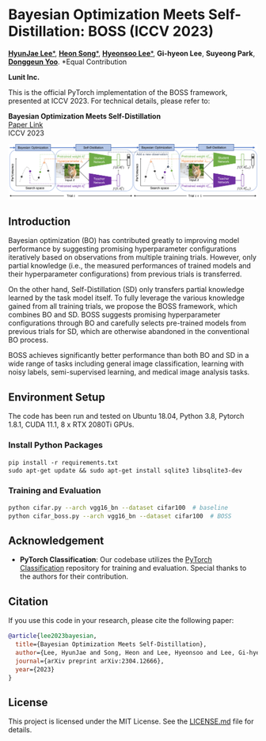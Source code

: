 # Bayesian Optimization Meets Self-Distillation: BOSS (ICCV 2023)

[**HyunJae Lee***](https://scholar.google.com/citations?&user=m2mp1A8AAAAJ), [**Heon Song***](https://scholar.google.com/citations?&user=r_TfBoEAAAAJ), [**Hyeonsoo Lee***](https://scholar.google.com/citations?&user=BV-AwjoAAAAJ), **Gi-hyeon Lee**, **Suyeong Park**, [**Donggeun Yoo**](https://scholar.google.com/citations?user=10f-fEYAAAAJ).
*Equal Contribution

**Lunit Inc.**  

This is the official PyTorch implementation of the BOSS framework, presented at ICCV 2023. For technical details, please refer to:

**Bayesian Optimization Meets Self-Distillation**  
[Paper Link](https://arxiv.org/abs/2304.12666)  
ICCV 2023

![Overview](utils/images/method.png)

## Introduction

Bayesian optimization (BO) has contributed greatly to improving model performance by suggesting promising hyperparameter configurations iteratively based on observations from multiple training trials. However, only partial knowledge (i.e., the measured performances of trained models and their hyperparameter configurations) from previous trials is transferred.

On the other hand, Self-Distillation (SD) only transfers partial knowledge learned by the task model itself. To fully leverage the various knowledge gained from all training trials, we propose the BOSS framework, which combines BO and SD. BOSS suggests promising hyperparameter configurations through BO and carefully selects pre-trained models from previous trials for SD, which are otherwise abandoned in the conventional BO process.

BOSS achieves significantly better performance than both BO and SD in a wide range of tasks including general image classification, learning with noisy labels, semi-supervised learning, and medical image analysis tasks.

## Environment Setup

The code has been run and tested on Ubuntu 18.04, Python 3.8, Pytorch 1.8.1, CUDA 11.1, 8 x RTX 2080Ti GPUs.

### Install Python Packages

```shell script
pip install -r requirements.txt
sudo apt-get update && sudo apt-get install sqlite3 libsqlite3-dev
```

### Training and Evaluation

```bash
python cifar.py --arch vgg16_bn --dataset cifar100  # baseline
python cifar_boss.py --arch vgg16_bn --dataset cifar100  # BOSS
```

## Acknowledgement

- **PyTorch Classification**: Our codebase utilizes the [PyTorch Classification](https://github.com/bearpaw/pytorch-classification) repository for training and evaluation. Special thanks to the authors for their contribution.

## Citation

If you use this code in your research, please cite the following paper:

```bibtex
@article{lee2023bayesian,
  title={Bayesian Optimization Meets Self-Distillation},
  author={Lee, HyunJae and Song, Heon and Lee, Hyeonsoo and Lee, Gi-hyeon and Park, Suyeong and Yoo, Donggeun},
  journal={arXiv preprint arXiv:2304.12666},
  year={2023}
}
```

## License

This project is licensed under the MIT License. See the [LICENSE.md](LICENSE.md) file for details.
